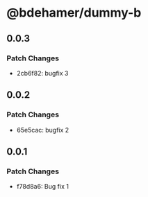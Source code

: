 # @bdehamer/dummy-b

## 0.0.3

### Patch Changes

- 2cb6f82: bugfix 3

## 0.0.2

### Patch Changes

- 65e5cac: bugfix 2

## 0.0.1

### Patch Changes

- f78d8a6: Bug fix 1
